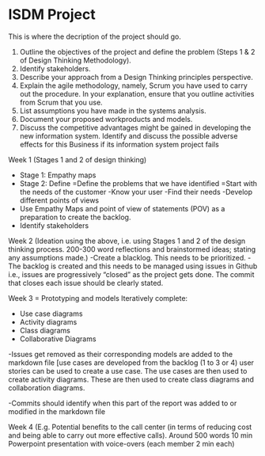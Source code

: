 # ISDM Project
This is where the decription of the project should go.

1. Outline the objectives of the project and define the problem (Steps 1 & 2 of Design Thinking Methodology).
2. Identify stakeholders.
3. Describe your approach from a Design Thinking principles perspective.
4. Explain the agile methodology, namely, Scrum you have used to carry out the procedure. In
your explanation, ensure that you outline activities from Scrum that you use.
5. List assumptions you have made in the systems analysis.
6. Document your proposed workproducts and models.
7. Discuss the competitive advantages might be gained in developing the new information
system. Identify and discuss the possible adverse effects for this Business if its information
system project fails


Week 1 (Stages 1 and 2 of design thinking)
- Stage 1: Empathy maps
- Stage 2: Define
      =Define the problems that we have identified 
      =Start with the needs of the customer 
          -Know your user
          -Find their needs
          -Develop different points of views 
- Use Empathy Maps and point of view of statements (POV) as a preparation to create the backlog.  
- Identify stakeholders 

Week 2 (Ideation using the above, i.e. using Stages 1 and 2 of the design thinking process. 200-300 word reflections and brainstormed ideas; stating any assumptions made.)
-Create a blacklog. This needs to be prioritized.
-The backlog is created and this needs to be managed using issues in Github i.e., issues are progressively “closed” as the project gets done. The commit that closes each issue should be clearly stated.

Week 3 = Prototyping and models
Iteratively complete:
- Use case diagrams
- Activity diagrams
- Class diagrams
- Collaborative Diagrams

-Issues get removed as their corresponding models are added to the markdown file [use cases are developed from the backlog (1 
to 3 or 4) user stories can be used to create a use case. The use cases are then used to create activity diagrams. These are then used to create class diagrams and collaboration diagrams.

-Commits should identify when this part of the report was added to or modified in the markdown file


Week 4 (E.g. Potential benefits to the call center (in terms of reducing cost and being able to carry out more effective calls). Around 500 words
10 min Powerpoint presentation with voice-overs (each member 2 min each)
